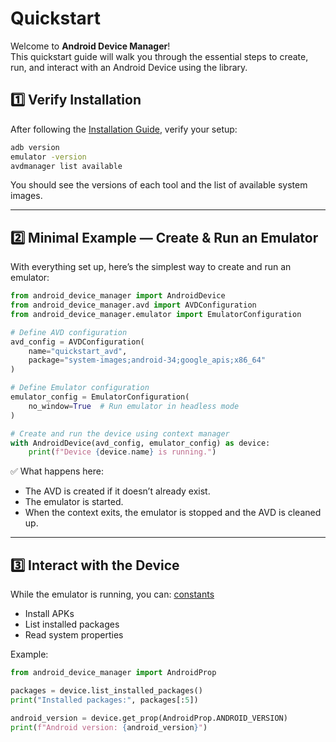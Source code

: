# Quickstart

Welcome to **Android Device Manager**!  
This quickstart guide will walk you through the essential steps to create, run, and interact with an Android Device using the library.

## 1️⃣ Verify Installation

After following the [Installation Guide](installation.md), verify your setup:

```bash
adb version
emulator -version
avdmanager list available
```

You should see the versions of each tool and the list of available system images.

---

## 2️⃣ Minimal Example — Create & Run an Emulator

With everything set up, here’s the simplest way to create and run an emulator:

```python
from android_device_manager import AndroidDevice
from android_device_manager.avd import AVDConfiguration
from android_device_manager.emulator import EmulatorConfiguration

# Define AVD configuration
avd_config = AVDConfiguration(
    name="quickstart_avd",
    package="system-images;android-34;google_apis;x86_64"
)

# Define Emulator configuration
emulator_config = EmulatorConfiguration(
    no_window=True  # Run emulator in headless mode
)

# Create and run the device using context manager
with AndroidDevice(avd_config, emulator_config) as device:
    print(f"Device {device.name} is running.")

```

✅ What happens here:

- The AVD is created if it doesn’t already exist.
- The emulator is started.
- When the context exits, the emulator is stopped and the AVD is cleaned up.

--- 

## 3️⃣ Interact with the Device

While the emulator is running, you can:
[constants](../api/constants.md)
- Install APKs
- List installed packages
- Read system properties

Example:
```python
from android_device_manager import AndroidProp

packages = device.list_installed_packages()
print("Installed packages:", packages[:5])

android_version = device.get_prop(AndroidProp.ANDROID_VERSION)
print(f"Android version: {android_version}")
```